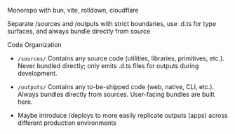 Monorepo with bun, vite, rolldown, cloudflare

Separate /sources and /outputs with strict boundaries, use .d.ts for type surfaces, and always bundle directly from source

Code Organization
- `/sources/`
Contains any source code (utilities, libraries, primitives, etc.).
Never bundled directly; only emits .d.ts files for outputs during development.

- `/outputs/`
Contains any to-be-shipped code (web, native, CLI, etc.).
Always bundles directly from sources.
User-facing bundles are built here.

- Maybe introduce /deploys to more easily replicate outputs (apps) across different production environments

